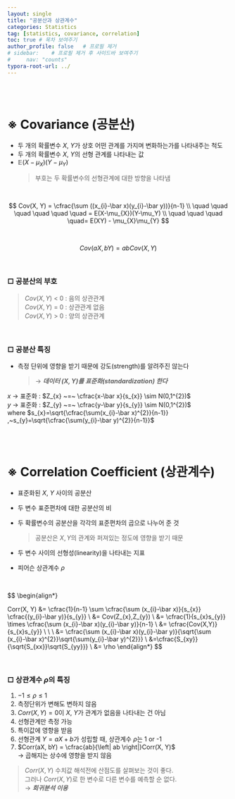 ```yaml
---
layout: single
title: "공분산과 상관계수"
categories: Statistics
tag: [statistics, covariance, correlation]
toc: true # 목차 보여주기
author_profile: false   # 프로필 제거
# sidebar:    # 프로필 제거 후 사이드바 보여주기
#     nav: "counts"
typora-root-url: ../
---
```

<br><br>

# ※ Covariance (공분산)
- 두 개의 확률변수 $X$, $Y$가 상호 어떤 관계를 가지며 변화하는가를 나타내주는 척도
- 두 개의 확률변수 $X$, $Y$의 선형 관계를 나타내는 값
- $\mathbb{E}(X-\mu_{X})(Y-\mu_Y)$
  >  부호는 두 확률변수의 선형관계에 대한 방향을 나타냄

<br>

$$
Cov(X, Y) = \cfrac{\sum ((x_{i}-\bar x)(y_{i}-\bar y))}{n-1} \\
\quad \quad \quad \quad \quad \quad = E(X-\mu_{X})(Y-\mu_Y) \\
\quad \quad \quad \quad= E(XY) - \mu_{X}\mu_{Y}
$$

<br>

$$
Cov(aX, bY) = abCov(X, Y)
$$

<br>

### □ 공분산의 부호
> $Cov(X, Y) ~<~ 0$ : 음의 상관관계<br>
> $Cov(X, Y) ~=~ 0$ : 상관관계 없음<br>
> $Cov(X, Y) ~>~ 0$ : 양의 상관관계

<br>

### □ 공분산 특징
- 측정 단위에 영향을 받기 때문에 강도(strength)를 알려주진 않는다
  > → ***데이터 $(X,Y)$를 표준화(standardization) 한다***

$x$ → 표준화 : $Z_{x} ~=~ \cfrac{x-\bar x}{s_{x}} \sim N(0,1^{2})$<br>
$y$ → 표준화 : $Z_{y} ~=~ \cfrac{y-\bar y}{s_{y}} \sim N(0,1^{2})$<br>
where $s_{x}=\sqrt{\cfrac{\sum(x_{i}-\bar x)^{2}}{n-1}} ,~s_{y}=\sqrt{\cfrac{\sum(y_{i}-\bar y)^{2}}{n-1}}$


<br>
<br>

# ※ Correlation Coefficient (상관계수)
- 표준화된 $X$, $Y$ 사이의 공분산
- 두 변수 표준편차에 대한 공분산의 비
- 두 확률변수의 공분산을 각각의 표준편차의 곱으로 나누어 준 것
  > 공분산은 $X, Y$의 관계와 퍼져있는 정도에 영향을 받기 때문
- 두 변수 사이의 선형성(linearity)을 나타내는 지표

- 피어슨 상관계수 $\rho$ <br>
<br>

$$
\begin{align*}

Corr(X, Y) &= \cfrac{1}{n-1} \sum \cfrac{\sum (x_{i}-\bar x)}{s_{x}} \cfrac{(y_{i}-\bar y)}{s_{y}} \\
&= Cov(Z_{x},Z_{y}) \\
&= \cfrac{1}{s_{x}s_{y}} \times \cfrac{\sum (x_{i}-\bar x)(y_{i}-\bar y)}{n-1} \\
&= \cfrac{Cov(X,Y)}{s_{x}s_{y}} \\
\\
\\
&= \cfrac{\sum (x_{i}-\bar x)(y_{i}-\bar y)}{\sqrt{\sum (x_{i}-\bar x)^{2}}\sqrt{\sum(y_{i}-\bar y)^{2}}} \\
&=\cfrac{S_{xy}}{\sqrt{S_{xx}}\sqrt{S_{yy}}} \\
&= \rho
\end{align*}
$$

<br>

### □ 상관계수 $\rho$의 특징
1. $-1 \le \rho \le 1$
2. 측정단위가 변해도 변하지 않음
3. $Corr(X,Y)=0$이 $X$, $Y$가 관계가 없음을 나타내는 건 아님
4. 선형관계만 측정 가능
5. 특이값에 영향을 받음
6. 선형관계 $Y = aX+b$가 성립할 때, 상관계수 $\rho$는 1 or -1
7. $Corr(aX, bY) = \cfrac{ab}{\left| ab \right|}Corr(X, Y)$<br>
  → 곱해지는 상수에 영향을 받지 않음

> $Corr(X,Y)$ 수치값 해석전에 산점도를 살펴보는 것이 좋다.<br>
> 그러나 $Corr(X,Y)$로 한 변수로 다른 변수를 예측할 순 없다.<br>
> → ***회귀분석 이용***